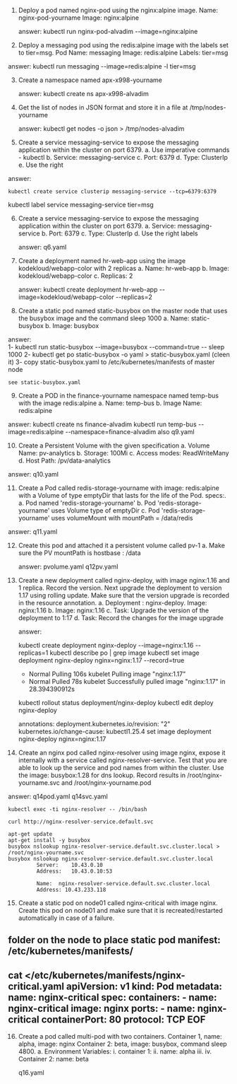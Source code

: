 1. Deploy a pod named nginx-pod using the nginx:alpine image.
Name: nginx-pod-yourname
Image: nginx:alpine
	
	answer:  kubectl run nginx-pod-alvadim --image=nginx:alpine

2. Deploy a messaging pod using the redis:alpine image with the labels set to tier=msg.
Pod Name: messaging
Image: redis:alpine
Labels: tier=msg

  answer:  kubectl run messaging --image=redis:alpine -l tier=msg 

3. Create a namespace named apx-x998-yourname

	answer:  kubectl create ns apx-x998-alvadim 

4. Get the list of nodes in JSON format and store it in a file at /tmp/nodes-yourname

	answer:  kubectl get nodes -o json > /tmp/nodes-alvadim

5. Create a service messaging-service to expose the messaging application within the
cluster on port 6379.
a. Use imperative commands - kubectl
b. Service: messaging-service
c. Port: 6379
d. Type: ClusterIp
e. Use the right 

 answer:
	
	kubectl create service clusterip messaging-service --tcp=6379:6379
  kubectl label service messaging-service tier=msg

6. Create a service messaging-service to expose the messaging application within the
cluster on port 6379.
a. Service: messaging-service
b. Port: 6379
c. Type: ClusterIp
d. Use the right labels

	answer:  q6.yaml

7. Create a deployment named hr-web-app using the image kodekloud/webapp-color
with 2 replicas
a. Name: hr-web-app
b. Image: kodekloud/webapp-color
c. Replicas: 2

	answer:  kubectl create deployment hr-web-app --image=kodekloud/webapp-color --replicas=2


8. Create a static pod named static-busybox on the master node that uses the busybox
image and the command sleep 1000
a. Name: static-busybox
b. Image: busybox

answer:  
    1- kubectl run static-busybox --image=busybox --command=true -- sleep 1000 
    2- kubectl get po static-busybox -o yaml > static-busybox.yaml (cleen it)
    3- copy static-busybox.yaml to /etc/kubernetes/manifests of master node

    see static-busybox.yaml


9. Create a POD in the finance-yourname namespace named temp-bus with the image
redis:alpine
a. Name: temp-bus
b. Image Name: redis:alpine

 answer:    kubectl create ns finance-alvadim
            kubectl run temp-bus --image=redis:alpine --namespace=finance-alvadim
       also q9.yaml

10. Create a Persistent Volume with the given specification
a. Volume Name: pv-analytics
b. Storage: 100Mi
c. Access modes: ReadWriteMany
d. Host Path: /pv/data-analytics

answer: 	q10.yaml

11. Create a Pod called redis-storage-yourname with image: redis:alpine with a Volume
of type emptyDir that lasts for the life of the Pod. specs:.
a. Pod named 'redis-storage-yourname'
b. Pod 'redis-storage-yourname' uses Volume type of emptyDir
c. Pod 'redis-storage-yourname' uses volumeMount with mountPath =
/data/redis

  answer:  q11.yaml

12. Create this pod and attached it a persistent volume called pv-1
a. Make sure the PV mountPath is hostbase : /data

	answer:  pvolume.yaml  q12pv.yaml 

13. Create a new deployment called nginx-deploy, with image nginx:1.16 and 1 replica.
Record the version. Next upgrade the deployment to version 1.17 using rolling
update. Make sure that the version upgrade is recorded in the resource annotation.
a. Deployment : nginx-deploy. Image: nginx:1.16
b. Image: nginx:1.16
c. Task: Upgrade the version of the deployment to 1:17
d. Task: Record the changes for the image upgrade

    answer:

	   kubectl create deployment nginx-deploy --image=nginx:1.16 --replicas=1
     kubectl describe po | grep image
     kubectl set image deployment nginx-deploy nginx=nginx:1.17 --record=true

       - Normal  Pulling    106s  kubelet            Pulling image "nginx:1.17"
       - Normal  Pulled     78s   kubelet            Successfully pulled image "nginx:1.17" in          28.394390912s

     kubectl rollout status deployment/nginx-deploy
     kubectl edit deploy nginx-deploy

    annotations:
    deployment.kubernetes.io/revision: "2"
    kubernetes.io/change-cause: kubectl1.25.4 set image deployment nginx-deploy nginx=nginx:1.17

14. Create an nginx pod called nginx-resolver using image nginx, expose it internally
with a service called nginx-resolver-service. Test that you are able to look up the
service and pod names from within the cluster. Use the image: busybox:1.28 for dns
lookup. Record results in /root/nginx-yourname.svc and /root/nginx-yourname.pod

answer:
	q14pod.yaml
  q14svc.yaml

    kubectl exec -ti nginx-resolver -- /bin/bash

    curl http://nginx-resolver-service.default.svc

    apt-get update
    apt-get install -y busybox
    busybox nslookup nginx-resolver-service.default.svc.cluster.local > /root/nginx-yourname.svc 
    busybox nslookup nginx-resolver-service.default.svc.cluster.local
             Server:	10.43.0.10
             Address:	10.43.0.10:53

             Name:	nginx-resolver-service.default.svc.cluster.local
             Address: 10.43.233.118

15. Create a static pod on node01 called nginx-critical with image nginx. Create this pod
on node01 and make sure that it is recreated/restarted automatically in case of a
failure.

 folder on the node to place static pod manifest:  /etc/kubernetes/manifests/
-------------------
cat <<EOF >/etc/kubernetes/manifests/nginx-critical.yaml
apiVersion: v1
kind: Pod
metadata:
  name: nginx-critical
spec:
  containers:
    - name: nginx-critical
      image: nginx
      ports:
        - name: nginx-critical
          containerPort: 80
          protocol: TCP
EOF
--------------------

16. Create a pod called multi-pod with two containers.
Container 1, name: alpha, image: nginx
Container 2: beta, image: busybox, command sleep 4800.
a. Environment Variables:
i.
container 1:
ii.
name: alpha
iii.
iv.
Container 2:
name: beta

	q16.yaml